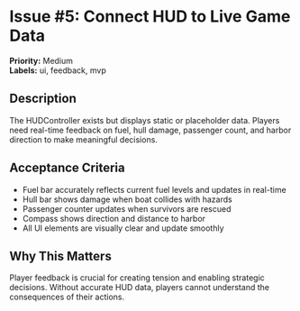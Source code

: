 # Issue #5: Connect HUD to Live Game Data

**Priority:** Medium  
**Labels:** ui, feedback, mvp

## Description
The HUDController exists but displays static or placeholder data. Players need real-time feedback on fuel, hull damage, passenger count, and harbor direction to make meaningful decisions.

## Acceptance Criteria
- Fuel bar accurately reflects current fuel levels and updates in real-time
- Hull bar shows damage when boat collides with hazards
- Passenger counter updates when survivors are rescued
- Compass shows direction and distance to harbor
- All UI elements are visually clear and update smoothly

## Why This Matters
Player feedback is crucial for creating tension and enabling strategic decisions. Without accurate HUD data, players cannot understand the consequences of their actions.
